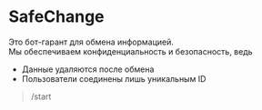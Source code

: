 # SafeChange
Это бот-гарант для обмена информацией.  
Мы обеспечиваем конфиденциальность и безопасность, ведь  
- Данные удаляются после обмена  
- Пользователи соединены лишь уникальным ID  

> /start